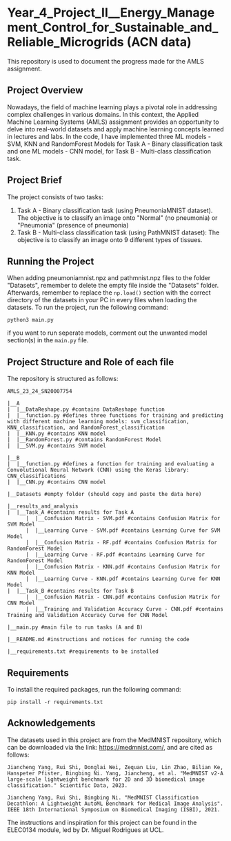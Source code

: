 # Year_4_Project_II__Energy_Management_Control_for_Sustainable_and_Reliable_Microgrids (ACN data)
This repository is used to document the progress made for the AMLS assignment. 

## Project Overview
Nowadays, the field of machine learning plays a pivotal role in addressing complex challenges in various domains. In this context, the Applied Machine Learning Systems (AMLS) assignment provides an opportunity to delve into real-world datasets and apply machine learning concepts learned in lectures and labs. In the code, I have implemented three ML models - SVM, KNN and RandomForest Models for Task A - Binary classification task and one ML models - CNN model, for Task B - Multi-class classification task. 

## Project Brief
The project consists of two tasks:
1. Task A - Binary classification task (using PneumoniaMNIST dataset). The objective is to classify an image onto "Normal" (no pneumonia) or "Pneumonia" (presence of pneumonia)
2. Task B - Multi-class classification task (using PathMNIST dataset): The objective is to classify an image onto 9 different types of tissues.


## Running the Project
When adding pneumoniamnist.npz and pathmnist.npz files to the folder "Datasets", remember to delete the empty file inside the "Datasets" folder.
Afterwards, remember to replace the ```np.load()``` section with the correct directory of the datasets in your PC in every files when loading the datasets.
To run the project, run the following command:
```
python3 main.py
```
if you want to run seperate models, comment out the unwanted model section(s) in the ```main.py``` file.

## Project Structure and Role of each file
The repository is structured as follows:

```
AMLS_23_24_SN20007754

|__A
|  |__DataReshape.py #contains DataReshape function
|  |__function.py #defines three functions for training and predicting with different machine learning models: svm_classification, KNN_classification, and RandomForest_classification
|  |__KNN.py #contains KNN model
|  |__RandomForest.py #contains RandomForest Model
|  |__SVM.py #contains SVM model

|__B
|  |__function.py #defines a function for training and evaluating a Convolutional Neural Network (CNN) using the Keras library: CNN_classifications 
|  |__CNN.py #contains CNN model

|__Datasets #empty folder (should copy and paste the data here)

|__results_and_analysis
|  |__Task_A #contains results for Task A
      |  |__Confusion Matrix - SVM.pdf #contains Confusion Matrix for SVM Model
      |  |__Learning Curve - SVM.pdf #contains Learning Curve for SVM Model
      |  |__Confusion Matrix - RF.pdf #contains Confusion Matrix for RandomForest Model
      |  |__Learning Curve - RF.pdf #contains Learning Curve for RandomForest Model
      |  |__Confusion Matrix - KNN.pdf #contains Confusion Matrix for KNN Model
      |  |__Learning Curve - KNN.pdf #contains Learning Curve for KNN Model
|  |__Task_B #contains results for Task B
      |  |__Confusion Matrix - CNN.pdf #contains Confusion Matrix for CNN Model
      |  |__Training and Validation Accuracy Curve - CNN.pdf #contains Training and Validation Accuracy Curve for CNN Model

|__main.py #main file to run tasks (A and B)

|__README.md #instructions and notices for running the code

|__requirements.txt #requirements to be installed

```

## Requirements
To install the required packages, run the following command:
```
pip install -r requirements.txt
```

## Acknowledgements
The datasets used in this project are from the MedMNIST repository, which can be downloaded via the link: https://medmnist.com/, and are cited as follows:
```
Jiancheng Yang, Rui Shi, Donglai Wei, Zequan Liu, Lin Zhao, Bilian Ke, Hanspeter Pfister, Bingbing Ni. Yang, Jiancheng, et al. "MedMNIST v2-A large-scale lightweight benchmark for 2D and 3D biomedical image classification." Scientific Data, 2023.
                            
Jiancheng Yang, Rui Shi, Bingbing Ni. "MedMNIST Classification Decathlon: A Lightweight AutoML Benchmark for Medical Image Analysis". IEEE 18th International Symposium on Biomedical Imaging (ISBI), 2021.
```
The instructions and inspiration for this project can be found in the ELEC0134 module, led by Dr. Miguel Rodrigues at UCL.
